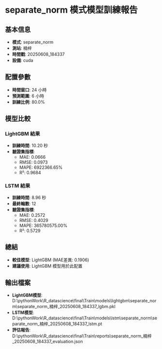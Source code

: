 
# separate_norm 模式模型訓練報告

## 基本信息
- **模式**: separate_norm
- **測站**: 楠梓
- **時間戳**: 20250608_184337
- **設備**: cuda

## 配置參數
- **時間窗口**: 24 小時
- **預測範圍**: 6 小時
- **訓練比例**: 80.0%

## 模型比較

### LightGBM 結果

- **訓練時間**: 10.20 秒
- **驗證集指標**:
  - MAE: 0.0666
  - RMSE: 0.0973
  - MAPE: 6922366.65%
  - R²: 0.9684

### LSTM 結果

- **訓練時間**: 8.96 秒
- **最終輪數**: 12
- **驗證集指標**:
  - MAE: 0.2572
  - RMSE: 0.4029
  - MAPE: 365780575.00%
  - R²: 0.5729

## 總結

- **較佳模型**: LightGBM (MAE差異: 0.1906)
- **建議使用**: LightGBM 模型用於此配置


## 輸出檔案
- **LightGBM模型**: D:\pythonWork\R_datascience\final\Train\models\lightgbm\separate_norm\separate_norm_楠梓_20250608_184337_lgbm.pkl
- **LSTM模型**: D:\pythonWork\R_datascience\final\Train\models\lstm\separate_norm\separate_norm_楠梓_20250608_184337_lstm.pt
- **評估報告**: D:\pythonWork\R_datascience\final\Train\reports\separate_norm_楠梓_20250608_184337_evaluation.json
